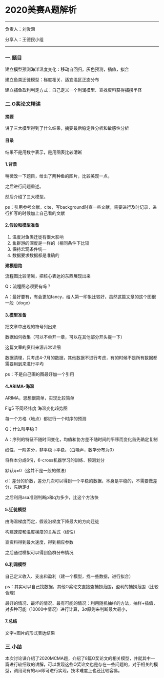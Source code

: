 # 2020美赛A题解析

----

负责人：刘俊涵

分享人：王德民小组

---

### 一.题目

建立模型预测海洋温度变化：移动自回归，灰色预测，插值，拟合

建立鱼类迁徙模型：梯度相关、适宜温区正态分布

建立捕鱼盈利判定方式：自己定义一个利润模型、查找资料获得捕捞半径

### 二.O奖论文精读

#### **摘要**

讲了三大模型得到了什么结果，摘要最后稳定性分析和敏感性分析

#### 目录

结果不是用数字表示，是用图表比较清晰

#### 1.背景

稍微改一下题目，给出了两种鱼的图片，比较美观一点。

之后进行问题重述。

然后介绍了三大模型。

ps：引用参考文献，cite，写background时查一些文献，需要进行及时记录，进行扩写的时候加上自己看的文献

#### 2.假设和模型准备

1. 温度对鱼类迁徙有很大影响
2. 鱼群游的深度是一样的（相同条件下比较
3. 保持宏观条件统一
4. 数据要求数据都是准确的

**建模思路**

流程图比较清晰，把核心表达的东西展现出来

Q：流程图必须要有吗？

A：最好要有，有会更加fancy，给人第一印象比较好，虽然这篇文章的这个图很一般（doge）

#### 3.模型准备

把文章中出现的符号列出来

数据如何收集（可以不单开一章，可以在其他部分开头提一下）

这篇文章的资料来源非常详细

数据清理，只考虑4-7月的数据，其他数据不进行考虑，有的时候不是所有数据都需要用到来进行平均

ps：不是自己画的图最好加一个引用

#### 4.ARIMA-海温

ARIMA，思想很简单，实现比较简单

Fig5 不同经纬度 海温变化趋势图

每一个方格（地点）都进行一个时序的预测

Q：什么叫平稳？

A：序列的特征不随时间变化，均值和协方差不随时间的平移而变化首先确定复制

线性、一阶差分，非平稳->平稳，（白噪声，数学分布为0）

将样本分成6份，6-cross机器学习的训练、预测划分

默认q=0（这并不是一般的做法）

d：差分的阶数，差分几次可以得到一个平稳的数据，本身是平稳的，不需要做差分，先确定d

之后利用asa准则判断p和q为多少，比这个方法快

#### 5.迁徙模型

由海温梯度而定，假设沿梯度下降最大的方向迁徙

构建速度和温度梯度的关系式（线性）

查资料得到最大速度，得到相应参数

之后通过模拟可以得到鱼群分布情况

#### 6.利润模型

自己定义收入、支出和盈利（建一个模型，找一些数据，进行拟合）

ps：其实可以自己找数据，其他O奖论文直接查捕捞范围，盈利的捕捞范围（比较合理）

最好的情况、最坏的情况、最有可能的情况：利用随机抽样的方法，抽样+插值，对多种可能（10000中情况）进行计算，3$\sigma$原则来判断最大最小，

#### 7.总结

文字+图片的形式表达结果

### 三.小结

本次讨论课介绍了2020MCMA题，介绍了8篇O奖论文的相关模型，并就其中一篇进行较细致的讲解，可以发现这些O奖论文也是存在一些问题的，对于相关的模型，调用现有的api即可进行实现，技术难度上也还比较容易。